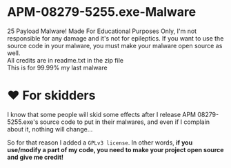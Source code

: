 # APM-08279-5255.exe-Malware
25 Payload Malware! Made For Educational Purposes Only, I'm not responsible for any damage and it's not for epileptics. If you want to use the source code in your malware, you must make your malware open source as well.
<br>All credits are in readme.txt in the zip file
<br>This is for 99.99% my last malware
<br>
# ❤️ For skidders
I know that some people will skid some effects after I release APM 08279-5255.exe's source code to put in their malwares, and even if I complain about it, nothing will change... 

So for that reason I added a `GPLv3 license`. In other words, <b>if you use/modify a part of my code, you need to make your project open source and give me credit!</b>
